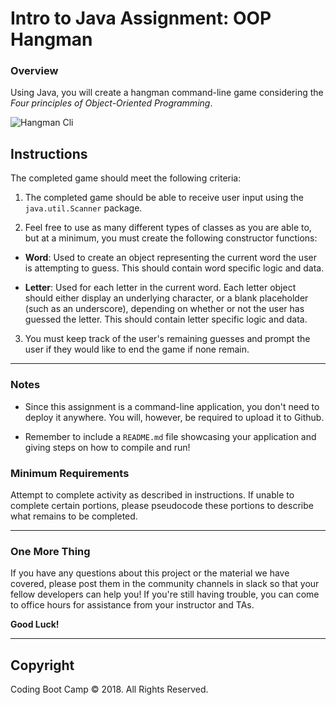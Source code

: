 # Intro to Java Assignment: OOP Hangman

### Overview

Using Java, you will create a hangman command-line game considering the *_Four principles of Object-Oriented Programming_*.

![Hangman Cli](https://raw.githubusercontent.com/coding-boot-camp/FullStack-Lesson-Plans/748dfa12c9bda84dd5c7475028cadf9dafe17447/01-Class-Content/11-js-constructors/02-Homework/Images/01-Hangman-Cli.gif?token=AAgRJ5KimQgw-Z4U8QgUOk51B8p_U95Bks5bRSszwA%3D%3D)

## Instructions

The completed game should meet the following criteria:

1. The completed game should be able to receive user input using the `java.util.Scanner` package.

2. Feel free to use as many different types of classes as you are able to, but at a minimum, you must create the following constructor functions:

  * **Word**: Used to create an object representing the current word the user is attempting to guess. This should contain word specific logic and data.

  * **Letter**: Used for each letter in the current word. Each letter object should either display an underlying character, or a blank placeholder (such as an underscore), depending on whether or not the user has guessed the letter. This should contain letter specific logic and data.

3. You must keep track of the user's remaining guesses and prompt the user if they would like to end the game if none remain.

- - -

### Notes

* Since this assignment is a command-line application, you don't need to deploy it anywhere. You will, however, be required to upload it to Github.

* Remember to include a `README.md` file showcasing your application and giving steps on how to compile and run!

### Minimum Requirements

Attempt to complete activity as described in instructions. If unable to complete certain portions, please pseudocode these portions to describe what remains to be completed.

- - -

### One More Thing

If you have any questions about this project or the material we have covered, please post them in the community channels in slack so that your fellow developers can help you! If you're still having trouble, you can come to office hours for assistance from your instructor and TAs.

**Good Luck!**

- - -

## Copyright

Coding Boot Camp © 2018. All Rights Reserved.